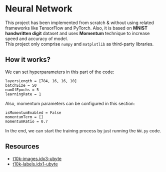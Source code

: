# Neural Network
This project has been implemented from scratch & without using related frameworks like TensorFlow and PyTorch. Also, it is based on **MNIST handwritten digit** dataset and uses **Momentum** technique to increase speed and accuracy of model.  
This project only comprise `numpy` and `matplotlib` as third-party libraries.

## How it works?
We can set hyperparameters in this part of the code:
```
layersLength = [784, 16, 16, 10]
batchSize = 50
numOfEpochs = 5
learningRate = 1
```
Also, momentum parameters can be configured in this section:
```
isMomentumEnabled = False
momentumTerm = []
momentumRatio = 0.7
```
In the end, we can start the training process by just running the `NN.py` code.
## Resources
- [t10k-images.idx3-ubyte](https://github.com/KoroshRH/Neural-Network/blob/main/resources/t10k-images.idx3-ubyte)
- [t10k-labels.idx1-ubyte](https://github.com/KoroshRH/Neural-Network/blob/main/resources/t10k-labels.idx1-ubyte)
